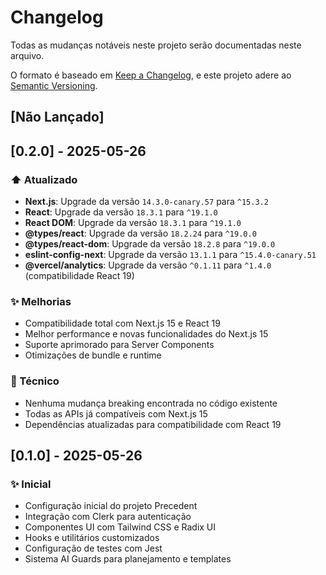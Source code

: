 # Changelog

Todas as mudanças notáveis neste projeto serão documentadas neste arquivo.

O formato é baseado em [Keep a Changelog](https://keepachangelog.com/pt-BR/1.0.0/),
e este projeto adere ao [Semantic Versioning](https://semver.org/lang/pt-BR/).

## [Não Lançado]

## [0.2.0] - 2025-05-26

### ⬆️ Atualizado
- **Next.js**: Upgrade da versão `14.3.0-canary.57` para `^15.3.2`
- **React**: Upgrade da versão `18.3.1` para `^19.1.0`
- **React DOM**: Upgrade da versão `18.3.1` para `^19.1.0`
- **@types/react**: Upgrade da versão `18.2.24` para `^19.0.0`
- **@types/react-dom**: Upgrade da versão `18.2.8` para `^19.0.0`
- **eslint-config-next**: Upgrade da versão `13.1.1` para `^15.4.0-canary.51`
- **@vercel/analytics**: Upgrade da versão `^0.1.11` para `^1.4.0` (compatibilidade React 19)

### ✨ Melhorias
- Compatibilidade total com Next.js 15 e React 19
- Melhor performance e novas funcionalidades do Next.js 15
- Suporte aprimorado para Server Components
- Otimizações de bundle e runtime

### 🔧 Técnico
- Nenhuma mudança breaking encontrada no código existente
- Todas as APIs já compatíveis com Next.js 15
- Dependências atualizadas para compatibilidade com React 19

## [0.1.0] - 2025-05-26

### ✨ Inicial
- Configuração inicial do projeto Precedent
- Integração com Clerk para autenticação
- Componentes UI com Tailwind CSS e Radix UI
- Hooks e utilitários customizados
- Configuração de testes com Jest
- Sistema AI Guards para planejamento e templates 